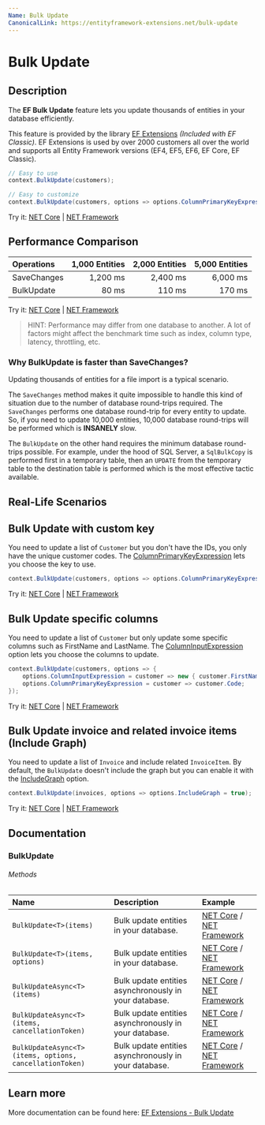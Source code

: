 ```yaml
---
Name: Bulk Update
CanonicalLink: https://entityframework-extensions.net/bulk-update
---
```


# Bulk Update

## Description
The **EF Bulk Update** feature lets you update thousands of entities in your database efficiently.

This feature is provided by the library [EF Extensions](https://entityframework-extensions.net/bulk-update) _(Included with EF Classic)_. EF Extensions is used by over 2000 customers all over the world and supports all Entity Framework versions (EF4, EF5, EF6, EF Core, EF Classic).

```csharp
// Easy to use
context.BulkUpdate(customers);

// Easy to customize
context.BulkUpdate(customers, options => options.ColumnPrimaryKeyExpression = customer => customer.Code);
```
Try it: [NET Core](https://dotnetfiddle.net/EIjAFh) | [NET Framework](https://dotnetfiddle.net/WYxuyf)

## Performance Comparison

| Operations      | 1,000 Entities | 2,000 Entities | 5,000 Entities |
| :-------------- | -------------: | -------------: | -------------: |
| SaveChanges     | 1,200 ms       | 2,400 ms       | 6,000 ms       |
| BulkUpdate      | 80 ms          | 110 ms         | 170 ms         |

Try it: [NET Core](https://dotnetfiddle.net/8BnXFR) | [NET Framework](https://dotnetfiddle.net/RAuYhO)

> HINT: Performance may differ from one database to another. A lot of factors might affect the benchmark time such as index, column type, latency, throttling, etc.

### Why BulkUpdate is faster than SaveChanges?
Updating thousands of entities for a file import is a typical scenario.

The `SaveChanges` method makes it quite impossible to handle this kind of situation due to the number of database round-trips required. The `SaveChanges` performs one database round-trip for every entity to update. So, if you need to update 10,000 entities, 10,000 database round-trips will be performed which is **INSANELY** slow.

The `BulkUpdate` on the other hand requires the minimum database round-trips possible. For example, under the hood of SQL Server, a `SqlBulkCopy` is performed first in a temporary table, then an `UPDATE` from the temporary table to the destination table is performed which is the most effective tactic available.

## Real-Life Scenarios

## Bulk Update with custom key
You need to update a list of `Customer` but you don't have the IDs, you only have the unique customer codes. The [ColumnPrimaryKeyExpression](https://entityframework-extensions.net/column#column-primary-key) lets you choose the key to use.

```csharp
context.BulkUpdate(customers, options => options.ColumnPrimaryKeyExpression = customer => customer.Code);
```
Try it: [NET Core](https://dotnetfiddle.net/8ZuEW4) | [NET Framework](https://dotnetfiddle.net/dMGZcV)

## Bulk Update specific columns
You need to update a list of `Customer` but only update some specific columns such as FirstName and LastName. The [ColumnInputExpression](https://entityframework-extensions.net/column#column-input) option lets you choose the columns to update.

```csharp
context.BulkUpdate(customers, options => { 
    options.ColumnInputExpression = customer => new { customer.FirstName, customer.LastName };
    options.ColumnPrimaryKeyExpression = customer => customer.Code;
});
```
Try it: [NET Core](https://dotnetfiddle.net/zUu8m8) | [NET Framework](https://dotnetfiddle.net/WBgGqx)

## Bulk Update invoice and related invoice items (Include Graph)
You need to update a list of `Invoice` and include related `InvoiceItem`. By default, the `BulkUpdate` doesn't include the graph but you can enable it with the [IncludeGraph](https://entityframework-extensions.net/include-graph) option.

```csharp
context.BulkUpdate(invoices, options => options.IncludeGraph = true);
```
Try it: [NET Core](https://dotnetfiddle.net/ovvcp5) | [NET Framework](https://dotnetfiddle.net/ljXay5)

## Documentation

### BulkUpdate

###### Methods

| Name | Description | Example |
| :--- | :---------- | :------ |
| `BulkUpdate<T>(items)` | Bulk update entities in your database. | [NET Core](https://dotnetfiddle.net/MBZH1g) / [NET Framework](https://dotnetfiddle.net/nhDfC3)|
| `BulkUpdate<T>(items, options)` | Bulk update entities in your database.  | [NET Core](https://dotnetfiddle.net/cnaUpK) / [NET Framework](https://dotnetfiddle.net/vBTSn1) |
| `BulkUpdateAsync<T>(items)` | Bulk update entities asynchronously in your database. | [NET Core](https://dotnetfiddle.net/WUKxR9) / [NET Framework](https://dotnetfiddle.net/mztFjj) |
| `BulkUpdateAsync<T>(items, cancellationToken)` | Bulk update entities asynchronously in your database. | [NET Core](https://dotnetfiddle.net/AljSYK) / [NET Framework](https://dotnetfiddle.net/Fjkzm2) |
| `BulkUpdateAsync<T>(items, options, cancellationToken)` | Bulk update entities asynchronously in your database. | [NET Core](https://dotnetfiddle.net/iu37bl) / [NET Framework](https://dotnetfiddle.net/U84QYD) |

## Learn more

More documentation can be found here: [EF Extensions - Bulk Update](https://entityframework-extensions.net/bulk-update)
